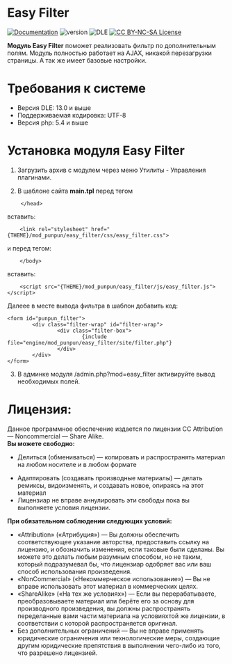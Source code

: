 # Easy Filter
[![Documentation](https://img.shields.io/badge/Documentation-Link-blue.svg?style=flat-square)](https://punpun.name/doc/easy-filter.html)
![version](https://img.shields.io/badge/version-2.0.2-green.svg?style=flat-square "Version")
![DLE](https://img.shields.io/badge/DLE-13.x-red.svg?style=flat-square "DLE Version")
[![CC BY-NC-SA License](https://img.shields.io/badge/license-CC_BY--NC--SA_3.0-blue.svg?style=flat-square)](https://github.com/punpun1/EasyFilter/blob/master/LICENSE)

**Модуль Easy Filter** поможет реализовать фильтр по дополнительным полям. Модуль полностью работает на AJAX, никакой перезагрузки страницы. А так же имеет базовые настройки.
# Требования к системе
* Версия DLE: 13.0 и выше
* Поддерживаемая кодировка: UTF-8
* Версия php: 5.4 и выше

# Установка модуля Easy Filter
1. Загрузить архив с модулем через меню Утилиты - Управления плагинами.
2. В шаблоне сайта **main.tpl** перед тегом 

		</head>
  
вставить: 

		<link rel="stylesheet" href="{THEME}/mod_punpun/easy_filter/css/easy_filter.css">
  
и перед тегом:
 
		</body>
  
вставить:   

		<script src="{THEME}/mod_punpun/easy_filter/js/easy_filter.js"></script>


Далеее  в месте вывода фильтра в шаблон добавить код: 

	<form id="punpun_filter">
			<div class="filter-wrap" id="filter-wrap">
					<div class="filter-box">
							{include file="engine/mod_punpun/easy_filter/site/filter.php"}
					</div>
			</div>
	</form>


3. В админке модуля /admin.php?mod=easy_filter активируйте вывод необходимых полей.


# Лицензия:
Данное программное обеспечение издается по лицензии CC Attribution — Noncommercial — Share Alike.<br/>
<b>Вы можете свободно:</b><ul><li>Делиться (обмениваться) — копировать и распространять материал на любом носителе и в любом формате</li>
<li>Адаптировать (создавать производные материалы) — делать ремиксы, видоизменять, и создавать новое, опираясь на этот материал</li>
<li>Лицензиар не вправе аннулировать эти свободы пока вы выполняете условия лицензии.</li>
</ul>
<b>При обязательном соблюдении следующих условий:</b><ul>
<li>«Attribution» («Атрибуция») — Вы должны обеспечить соответствующее указание авторства, предоставить ссылку на лицензию, и обозначить изменения, если таковые были сделаны. Вы можете это делать любым разумным способом, но не таким, который подразумевал бы, что лицензиар одобряет вас или ваш способ использования произведения.</li>
<li>«NonCommercial» («Некоммерческое использование») — Вы не вправе использовать этот материал в коммерческих целях.</li>
<li>«ShareAlike» («На тех же условиях») — Если вы перерабатываете, преобразовываете материал или берёте его за основу для производного произведения, вы должны распространять переделанные вами части материала на условияхтой же лицензии, в соответствии с которой распространяется оригинал.</li>
<li>Без дополнительных ограничений — Вы не вправе применять юридические ограничения или технологические меры, создающие другим юридические препятствия в выполнении чего-либо из того, что разрешено лицензией.</li>
</ul>
